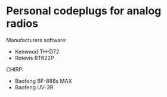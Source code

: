 # Personal codeplugs for analog radios

Manufacturers software:
  * Kenwood TH-D72
  * Retevis RT622P

CHIRP:
  * Baofeng BF-888s MAX
  * Baofeng UV-3R

